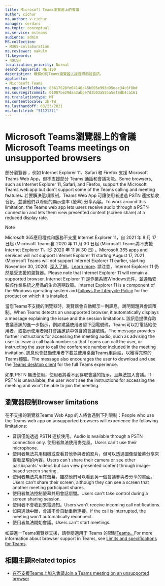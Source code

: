 ```yaml
---
title: Microsoft Teams瀏覽器上的會議
author: cichur
ms.author: v-cichur
manager: serdars
ms.topic: conceptual
ms.service: msteams
audience: admin
MS.collection:
- M365-collaboration
ms.reviewer: nakulm
f1.keywords:
- NOCSH
localization_priority: Normal
search.appverid: MET150
description: 瞭解如何Teams瀏覽器支援音訊和視音訊。
appliesto:
- Microsoft Teams
ms.openlocfilehash: 83617628fe04140c45b005e993d95eac34c6f8bd
ms.sourcegitcommit: 01087be29daa3abce7d3b03a55ba5ef8db4ca161
ms.translationtype: MT
ms.contentlocale: zh-TW
ms.lasthandoff: 03/23/2021
ms.locfileid: "51121311"
---
```

# <a name="microsoft-teams-meetings-on-unsupported-browsers"></a><span data-ttu-id="72393-103">Microsoft Teams瀏覽器上的會議</span><span class="sxs-lookup"><span data-stu-id="72393-103">Microsoft Teams meetings on unsupported browsers</span></span>

<span data-ttu-id="72393-104">部分瀏覽器 ，例如 Internet Explorer 11、Safari 和 Firefox 支援 Microsoft Teams Web App，但不支援部分 Teams 通話和會議功能。</span><span class="sxs-lookup"><span data-stu-id="72393-104">Some browsers, such as Internet Explorer 11, Safari, and Firefox, support the Microsoft Teams web app but don't support some of the Teams calling and meeting features.</span></span> <span data-ttu-id="72393-105">若要解決這項限制，Teams Web App 可讓使用者透過 PSTN 連接接收音訊，並讓他們以降低的顯示速率 (螢幕) 分享內容。</span><span class="sxs-lookup"><span data-stu-id="72393-105">To work around this limitation, the Teams web app lets users receive audio through a PSTN connection and lets them view presented content (screen share) at a reduced display rate.</span></span>

> [!Note]
> <span data-ttu-id="72393-106">Microsoft 365應用程式和服務不支援 Internet Explorer 11，自 2021 年 8 月 17 日起 (Microsoft Teams自 2020 年 11 月 30 日起 (Microsoft Teams將不支援 Internet Explorer 11。從 2020 年 11 月 30 日) 。</span><span class="sxs-lookup"><span data-stu-id="72393-106">Microsoft 365 apps and services will not support Internet Explorer 11 starting August 17, 2021 (Microsoft Teams will not support Internet Explorer 11 earlier, starting  November 30, 2020).</span></span> <span data-ttu-id="72393-107">[深入了解](https://aka.ms/AA97tsw)。</span><span class="sxs-lookup"><span data-stu-id="72393-107">[Learn more](https://aka.ms/AA97tsw).</span></span> <span data-ttu-id="72393-108">請注意，Internet Explorer 11 仍然是受支援的瀏覽器。</span><span class="sxs-lookup"><span data-stu-id="72393-108">Please note that Internet Explorer 11 will remain a supported browser.</span></span> <span data-ttu-id="72393-109">Internet Explorer 11 是作業系統Windows元件，並遵循安裝[](/lifecycle/faq/internet-explorer-microsoft-edge)該作業系統之產品的生命週期政策。</span><span class="sxs-lookup"><span data-stu-id="72393-109">Internet Explorer 11 is a component of the Windows operating system and [follows the Lifecycle Policy](/lifecycle/faq/internet-explorer-microsoft-edge) for the product on which it is  installed.</span></span>

<span data-ttu-id="72393-110">當您Teams不支援的瀏覽器時，瀏覽器會自動顯示一則訊息，說明問題與會話限制。</span><span class="sxs-lookup"><span data-stu-id="72393-110">When Teams detects an unsupported browser, it automatically displays a message explaining the issue and the session limitations.</span></span> <span data-ttu-id="72393-111">該訊息提供存取會議音訊的進一步指示，例如建議使用者留下回電號碼，Teams可以打電話給使用者，或指示使用者撥打會議邀請中包含的會議號碼。</span><span class="sxs-lookup"><span data-stu-id="72393-111">The message provides further instructions for accessing the meeting audio, such as advising the user to leave a call back number so that Teams can call the user, or instructing the user to call the conference number included in the meeting invitation.</span></span> <span data-ttu-id="72393-112">訊息也會鼓勵使用者下載並使用桌面Teams[用戶端](https://teams.microsoft.com/downloads)，以獲得完整的Teams體驗。</span><span class="sxs-lookup"><span data-stu-id="72393-112">The message also encourages the user to download and use the [Teams desktop client](https://teams.microsoft.com/downloads) for the full Teams experience.</span></span>

<span data-ttu-id="72393-113">如果 PSTN 無法使用，使用者將看不到存取會議的指示，且無法加入會議。</span><span class="sxs-lookup"><span data-stu-id="72393-113">If PSTN is unavailable, the user won't see the instructions for accessing the meeting and won't be able to join the meeting.</span></span>

## <a name="browser-limitations"></a><span data-ttu-id="72393-114">瀏覽器限制</span><span class="sxs-lookup"><span data-stu-id="72393-114">Browser limitations</span></span>

<span data-ttu-id="72393-115">在不支援的瀏覽器Teams Web App 的人將會遇到下列限制：</span><span class="sxs-lookup"><span data-stu-id="72393-115">People who use the Teams web app on unsupported browsers will experience the following limitations:</span></span>

- <span data-ttu-id="72393-116">音訊僅能透過 PSTN 連接使用。</span><span class="sxs-lookup"><span data-stu-id="72393-116">Audio is available through a PSTN connection only.</span></span> <span data-ttu-id="72393-117">使用者無法使用麥克風。</span><span class="sxs-lookup"><span data-stu-id="72393-117">Users can't use their microphone.</span></span>
- <span data-ttu-id="72393-118">使用者無法共用相機或查看其他參與者的影片，但可以透過圖像型螢幕分享來查看呈現的內容。</span><span class="sxs-lookup"><span data-stu-id="72393-118">Users can't share their camera or see other participants' videos but can view presented content through image-based screen sharing.</span></span>
- <span data-ttu-id="72393-119">使用者無法共用其螢幕，雖然他們可以看到另一個會議參與者分享的畫面。</span><span class="sxs-lookup"><span data-stu-id="72393-119">Users can't share their screen, although they can see a screen that another meeting participant shares.</span></span>
- <span data-ttu-id="72393-120">使用者無法控制螢幕共用會話期間。</span><span class="sxs-lookup"><span data-stu-id="72393-120">Users can't take control during a screen sharing session.</span></span>
- <span data-ttu-id="72393-121">使用者不會收到來電通知。</span><span class="sxs-lookup"><span data-stu-id="72393-121">Users won't receive incoming call notifications.</span></span>
- <span data-ttu-id="72393-122">如果通話中斷，會議不會自動重新連接。</span><span class="sxs-lookup"><span data-stu-id="72393-122">If the call is interrupted, the meeting won't automatically reconnect.</span></span>
- <span data-ttu-id="72393-123">使用者無法開始會議。</span><span class="sxs-lookup"><span data-stu-id="72393-123">Users can't start meetings.</span></span>

<span data-ttu-id="72393-124">如要進一Teams瀏覽器支援，請參閱適用于 Teams 的限制[Teams。](./limits-specifications-teams.md#browsers)</span><span class="sxs-lookup"><span data-stu-id="72393-124">For more information about browser support in Teams, see [Limits and specifications for Teams](./limits-specifications-teams.md#browsers).</span></span>

## <a name="related-topics"></a><span data-ttu-id="72393-125">相關主題</span><span class="sxs-lookup"><span data-stu-id="72393-125">Related topics</span></span>

- [<span data-ttu-id="72393-126">在不支援Teams上加入會議</span><span class="sxs-lookup"><span data-stu-id="72393-126">Join a Teams meeting on an unsupported browser</span></span>](https://support.office.com/article/daafdd3c-ac7a-4855-871b-9113bad15907)